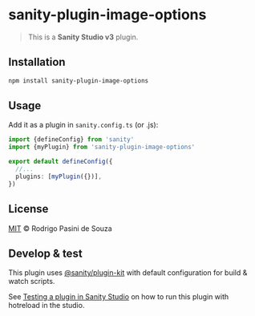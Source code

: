 # sanity-plugin-image-options

> This is a **Sanity Studio v3** plugin.

## Installation

```sh
npm install sanity-plugin-image-options
```

## Usage

Add it as a plugin in `sanity.config.ts` (or .js):

```ts
import {defineConfig} from 'sanity'
import {myPlugin} from 'sanity-plugin-image-options'

export default defineConfig({
  //...
  plugins: [myPlugin({})],
})
```

## License

[MIT](LICENSE) © Rodrigo Pasini de Souza

## Develop & test

This plugin uses [@sanity/plugin-kit](https://github.com/sanity-io/plugin-kit)
with default configuration for build & watch scripts.

See [Testing a plugin in Sanity Studio](https://github.com/sanity-io/plugin-kit#testing-a-plugin-in-sanity-studio)
on how to run this plugin with hotreload in the studio.
